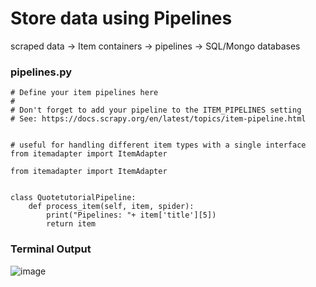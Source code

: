 # Store data using Pipelines

scraped data -> Item containers -> pipelines -> SQL/Mongo databases

### pipelines.py
```pyhton
# Define your item pipelines here
#
# Don't forget to add your pipeline to the ITEM_PIPELINES setting
# See: https://docs.scrapy.org/en/latest/topics/item-pipeline.html


# useful for handling different item types with a single interface
from itemadapter import ItemAdapter

from itemadapter import ItemAdapter


class QuotetutorialPipeline:
    def process_item(self, item, spider):
        print("Pipelines: "+ item['title'][5])
        return item
```

### Terminal Output
![image](https://user-images.githubusercontent.com/80588277/192129807-0f9729e4-263b-437a-9a60-c609ed374e4d.png)
